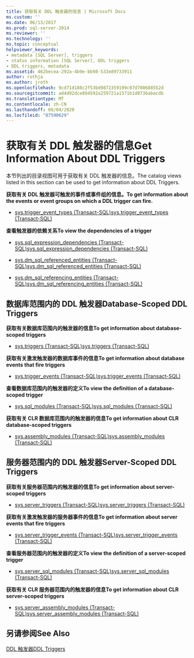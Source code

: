 ```yaml
---
title: 获取有关 DDL 触发器的信息 | Microsoft Docs
ms.custom: ''
ms.date: 06/13/2017
ms.prod: sql-server-2014
ms.reviewer: ''
ms.technology: ''
ms.topic: conceptual
helpviewer_keywords:
- metadata [SQL Server], triggers
- status information [SQL Server], DDL triggers
- DDL triggers, metadata
ms.assetid: 462becea-292a-4b9e-bb98-533e89733911
author: rothja
ms.author: jroth
ms.openlocfilehash: 9cd71d188c2f53bd9872359199c07d700688552d
ms.sourcegitcommit: ad4d92dce894592a259721a1571b1d8736abacdb
ms.translationtype: MT
ms.contentlocale: zh-CN
ms.lasthandoff: 08/04/2020
ms.locfileid: "87590629"
---
```

# <a name="get-information-about-ddl-triggers"></a><span data-ttu-id="6c814-102">获取有关 DDL 触发器的信息</span><span class="sxs-lookup"><span data-stu-id="6c814-102">Get Information About DDL Triggers</span></span>
  <span data-ttu-id="6c814-103">本节列出的目录视图可用于获取有关 DDL 触发器的信息。</span><span class="sxs-lookup"><span data-stu-id="6c814-103">The catalog views listed in this section can be used to get information about DDL Triggers.</span></span>  
  
 <span data-ttu-id="6c814-104">**获取有关 DDL 触发器可触发的事件或事件组的信息。**</span><span class="sxs-lookup"><span data-stu-id="6c814-104">**To get information about the events or event groups on which a DDL trigger can fire.**</span></span>  
  
-   [<span data-ttu-id="6c814-105">sys.trigger_event_types (Transact-SQL)</span><span class="sxs-lookup"><span data-stu-id="6c814-105">sys.trigger_event_types &#40;Transact-SQL&#41;</span></span>](/sql/relational-databases/system-catalog-views/sys-trigger-event-types-transact-sql)  
  
 <span data-ttu-id="6c814-106">**查看触发器的依赖关系**</span><span class="sxs-lookup"><span data-stu-id="6c814-106">**To view the dependencies of a trigger**</span></span>  
  
-   [<span data-ttu-id="6c814-107">sys.sql_expression_dependencies (Transact-SQL)</span><span class="sxs-lookup"><span data-stu-id="6c814-107">sys.sql_expression_dependencies &#40;Transact-SQL&#41;</span></span>](/sql/relational-databases/system-catalog-views/sys-sql-expression-dependencies-transact-sql)  
  
-   [<span data-ttu-id="6c814-108">sys.dm_sql_referenced_entities (Transact-SQL)</span><span class="sxs-lookup"><span data-stu-id="6c814-108">sys.dm_sql_referenced_entities &#40;Transact-SQL&#41;</span></span>](/sql/relational-databases/system-dynamic-management-views/sys-dm-sql-referenced-entities-transact-sql)  
  
-   [<span data-ttu-id="6c814-109">sys.dm_sql_referencing_entities (Transact-SQL)</span><span class="sxs-lookup"><span data-stu-id="6c814-109">sys.dm_sql_referencing_entities &#40;Transact-SQL&#41;</span></span>](/sql/relational-databases/system-dynamic-management-views/sys-dm-sql-referencing-entities-transact-sql)  
  
## <a name="database-scoped-ddl-triggers"></a><span data-ttu-id="6c814-110">数据库范围内的 DDL 触发器</span><span class="sxs-lookup"><span data-stu-id="6c814-110">Database-Scoped DDL Triggers</span></span>  
 <span data-ttu-id="6c814-111">**获取有关数据库范围内的触发器的信息**</span><span class="sxs-lookup"><span data-stu-id="6c814-111">**To get information about database-scoped triggers**</span></span>  
  
-   [<span data-ttu-id="6c814-112">sys.triggers (Transact-SQL)</span><span class="sxs-lookup"><span data-stu-id="6c814-112">sys.triggers &#40;Transact-SQL&#41;</span></span>](/sql/relational-databases/system-catalog-views/sys-triggers-transact-sql)  
  
 <span data-ttu-id="6c814-113">**获取有关激发触发器的数据库事件的信息**</span><span class="sxs-lookup"><span data-stu-id="6c814-113">**To get information about database events that fire triggers**</span></span>  
  
-   [<span data-ttu-id="6c814-114">sys.trigger_events (Transact-SQL)</span><span class="sxs-lookup"><span data-stu-id="6c814-114">sys.trigger_events &#40;Transact-SQL&#41;</span></span>](/sql/relational-databases/system-catalog-views/sys-trigger-events-transact-sql)  
  
 <span data-ttu-id="6c814-115">**查看数据库范围内的触发器的定义**</span><span class="sxs-lookup"><span data-stu-id="6c814-115">**To view the definition of a database-scoped trigger**</span></span>  
  
-   [<span data-ttu-id="6c814-116">sys.sql_modules (Transact-SQL)</span><span class="sxs-lookup"><span data-stu-id="6c814-116">sys.sql_modules &#40;Transact-SQL&#41;</span></span>](/sql/relational-databases/system-catalog-views/sys-sql-modules-transact-sql)  
  
 <span data-ttu-id="6c814-117">**获取有关 CLR 数据库范围内的触发器的信息**</span><span class="sxs-lookup"><span data-stu-id="6c814-117">**To get information about CLR database-scoped triggers**</span></span>  
  
-   [<span data-ttu-id="6c814-118">sys.assembly_modules (Transact-SQL)</span><span class="sxs-lookup"><span data-stu-id="6c814-118">sys.assembly_modules &#40;Transact-SQL&#41;</span></span>](/sql/relational-databases/system-catalog-views/sys-assembly-modules-transact-sql)  
  
## <a name="server-scoped-ddl-triggers"></a><span data-ttu-id="6c814-119">服务器范围内的 DDL 触发器</span><span class="sxs-lookup"><span data-stu-id="6c814-119">Server-Scoped DDL Triggers</span></span>  
 <span data-ttu-id="6c814-120">**获取有关服务器范围内的触发器的信息**</span><span class="sxs-lookup"><span data-stu-id="6c814-120">**To get information about server-scoped triggers**</span></span>  
  
-   [<span data-ttu-id="6c814-121">sys.server_triggers (Transact-SQL)</span><span class="sxs-lookup"><span data-stu-id="6c814-121">sys.server_triggers &#40;Transact-SQL&#41;</span></span>](/sql/relational-databases/system-catalog-views/sys-server-triggers-transact-sql)  
  
 <span data-ttu-id="6c814-122">**获取有关激发触发器的服务器事件的信息**</span><span class="sxs-lookup"><span data-stu-id="6c814-122">**To get information about server events that fire triggers**</span></span>  
  
-   [<span data-ttu-id="6c814-123">sys.server_trigger_events (Transact-SQL)</span><span class="sxs-lookup"><span data-stu-id="6c814-123">sys.server_trigger_events &#40;Transact-SQL&#41;</span></span>](/sql/relational-databases/system-catalog-views/sys-server-trigger-events-transact-sql)  
  
 <span data-ttu-id="6c814-124">**查看服务器范围内的触发器的定义**</span><span class="sxs-lookup"><span data-stu-id="6c814-124">**To view the definition of a server-scoped trigger**</span></span>  
  
-   [<span data-ttu-id="6c814-125">sys.server_sql_modules (Transact-SQL)</span><span class="sxs-lookup"><span data-stu-id="6c814-125">sys.server_sql_modules &#40;Transact-SQL&#41;</span></span>](/sql/relational-databases/system-catalog-views/sys-server-sql-modules-transact-sql)  
  
 <span data-ttu-id="6c814-126">**获取有关 CLR 服务器范围内的触发器的信息**</span><span class="sxs-lookup"><span data-stu-id="6c814-126">**To get information about CLR server-scoped triggers**</span></span>  
  
-   [<span data-ttu-id="6c814-127">sys.server_assembly_modules (Transact-SQL)</span><span class="sxs-lookup"><span data-stu-id="6c814-127">sys.server_assembly_modules &#40;Transact-SQL&#41;</span></span>](/sql/relational-databases/system-catalog-views/sys-server-assembly-modules-transact-sql)  
  
## <a name="see-also"></a><span data-ttu-id="6c814-128">另请参阅</span><span class="sxs-lookup"><span data-stu-id="6c814-128">See Also</span></span>  
 [<span data-ttu-id="6c814-129">DDL 触发器</span><span class="sxs-lookup"><span data-stu-id="6c814-129">DDL Triggers</span></span>](../triggers/ddl-triggers.md)  
  
  
